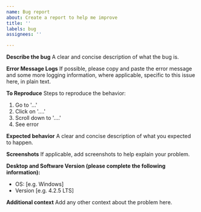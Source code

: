```yaml
---
name: Bug report
about: Create a report to help me improve
title: ''
labels: bug
assignees: ''

---
```


**Describe the bug**
A clear and concise description of what the bug is.

**Error Message Logs**
If possible, please copy and paste the error message and some more logging information, where applicable, specific to this issue here, in plain text.

**To Reproduce**
Steps to reproduce the behavior:
1. Go to '...'
2. Click on '....'
3. Scroll down to '....'
4. See error

**Expected behavior**
A clear and concise description of what you expected to happen.

**Screenshots**
If applicable, add screenshots to help explain your problem.

**Desktop and Software Version (please complete the following information):**
 - OS: [e.g. Windows]
 - Version [e.g. 4.2.5 LTS]

**Additional context**
Add any other context about the problem here.
